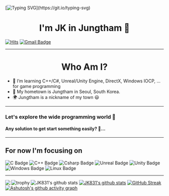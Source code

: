 [![Typing SVG](https://readme-typing-svg.herokuapp.com?color=%2300F706&size=30&duration=2500&vCenter=true&lines=Welcome+to+my+github!)](https://git.io/typing-svg)
# <center>I'm JK in Jungtham 👋</center>
[![Hits](https://hits.seeyoufarm.com/api/count/incr/badge.svg?url=https%3A%2F%2Fgithub.com%2Fgjbae1212%2Fhit-counter&count_bg=%233FD1FF&title_bg=%23FF9744&icon=&icon_color=%2399FF3A&title=hits&edge_flat=false)](https://github.com/JK831)
[![Gmail Badge](https://img.shields.io/badge/Gmail-D14836?style=flat&logo=Gmail&logoColor=white)](mailto:rhe9788@gmail.com)
<hr>

# <center>Who Am I?</center>
- 🌱 I’m learning C++/C#, Unreal/Unity Engine, DirectX, Windows IOCP, ... for game programming
- 🚅 My hometown is Jungtham in Seoul, South Korea.
- 🌍 Jungtham is a nickname of my town 😃
<hr>

### Let's explore the wide programming world 🤠
#### Any solution to get start something easily? 🤔...
<hr>

## For now I'm focusing on
![C Badge](https://img.shields.io/badge/C-A8B9CC?style=flat&logo=C&logoColor=000000)
![C++ Badge](https://img.shields.io/badge/C++-00599C?style=flat&logo=cplusplus&logoColor=FFFFFF)
![Csharp Badge](https://img.shields.io/badge/-C%23%20-239120?style=flat&logo=C%20Sharp&logoColor=FFFFFF)
![Unreal Badge](https://img.shields.io/badge/Unreal-0E1128?style=flat&logo=UnrealEngine&logoColor=FFFFFF)
![Unity Badge](https://img.shields.io/badge/Unity-black?style=flat&logo=Unity&logoColor=FFFFFF)
![Windows Badge](https://img.shields.io/badge/Windows-white?style=flat&logo=windows&logoColor=0078D6)
![Linux Badge](https://img.shields.io/badge/Linux-FCC624?style=flat&logo=linux&logoColor=FFFFFF)
<hr>



![trophy](https://github-profile-trophy.vercel.app/?username=JK831)
![JK831's github stats](https://github-readme-stats-jk831.vercel.app/api?username=JK831&show_icons=true&theme=dark)
[![JK831's github stats](https://github-readme-stats-jk831.vercel.app/api/top-langs/?username=JK831&show_icons=true&hide_border=true&title_color=00EEFF&text_color=FFFFFF&bg_color=000000&icon_color=004386&layout=compact)](https://github.com/JK831)
<img align='left' src="http://mazassumnida.wtf/api/v2/generate_badge?boj=rhe9788">
[![GitHub Streak](https://github-readme-streak-stats.herokuapp.com/?user=JK831&theme=dark)](https://git.io/streak-stats)
[![Ashutosh's github activity graph](https://activity-graph.herokuapp.com/graph?username=JK831&theme=react-dark)](https://github.com/ashutosh00710/github-readme-activity-graph)

<!--
**JK831/JK831** is a ✨ _special_ ✨ repository because its `README.md` (this file) appears on your GitHub profile.

Here are some ideas to get you started:

- 🔭 I’m currently working on ...
- 🌱 I’m currently learning ...
- 👯 I’m looking to collaborate on ...
- 🤔 I’m looking for help with ...
- 💬 Ask me about ...
- 📫 How to reach me: ...
- 😄 Pronouns: ...
- ⚡ Fun fact: ...
-->

